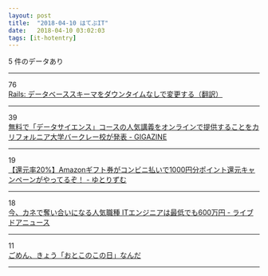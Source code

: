 ```yaml
---
layout: post
title:  "2018-04-10 はてぶIT"
date:   2018-04-10 03:02:03
tags: [it-hotentry]
---
```

5 件のデータあり

<hr><div class="row">
<div class="col-1"><span class="badge badge-pill badge-success h2">76</span></div>
<div class="col-11"><a href='https://techracho.bpsinc.jp/hachi8833/2018_04_09/54785' target='_blank'>Rails: データベーススキーマをダウンタイムなしで変更する（翻訳）</a></div>
</div>
<hr>
<div class="row">
<div class="col-1"><span class="badge badge-pill badge-success h2">39</span></div>
<div class="col-11"><a href='https://gigazine.net/news/20180409-berkeley-data-science-course-free/' target='_blank'>無料で「データサイエンス」コースの人気講義をオンラインで提供することをカリフォルニア大学バークレー校が発表 - GIGAZINE</a></div>
</div>
<hr>
<div class="row">
<div class="col-1"><span class="badge badge-pill badge-success h2">19</span></div>
<div class="col-11"><a href='http://www.yutorism.jp/entry/GiftCampaign2018' target='_blank'>【還元率20%】Amazonギフト券がコンビニ払いで1000円分ポイント還元キャンペーンがやってるぞ！ - ゆとりずむ</a></div>
</div>
<hr>
<div class="row">
<div class="col-1"><span class="badge badge-pill badge-success h2">18</span></div>
<div class="col-11"><a href='http://news.livedoor.com/article/detail/14551924/' target='_blank'>今、カネで奪い合いになる人気職種 ITエンジニアは最低でも600万円 - ライブドアニュース</a></div>
</div>
<hr>
<div class="row">
<div class="col-1"><span class="badge badge-pill badge-success h2">11</span></div>
<div class="col-11"><a href='https://anond.hatelabo.jp/20180409213959' target='_blank'>ごめん、きょう「おとこのこの日」なんだ</a></div>
</div>
<hr>
